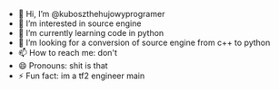 - 👋 Hi, I’m @kuboszthehujowyprogramer
- 👀 I’m interested in source engine 
- 🌱 I’m currently learning code in python
- 💞️ I’m looking for a conversion of source engine from c++ to python
- 📫 How to reach me: don't
- 😄 Pronouns: shit is that
- ⚡ Fun fact: im a tf2 engineer main

<!---
kuboszthehujowyprogramer/kuboszthehujowyprogramer is a ✨ special ✨ repository because its `README.md` (this file) appears on your GitHub profile.
You can click the Preview link to take a look at your changes.
--->
